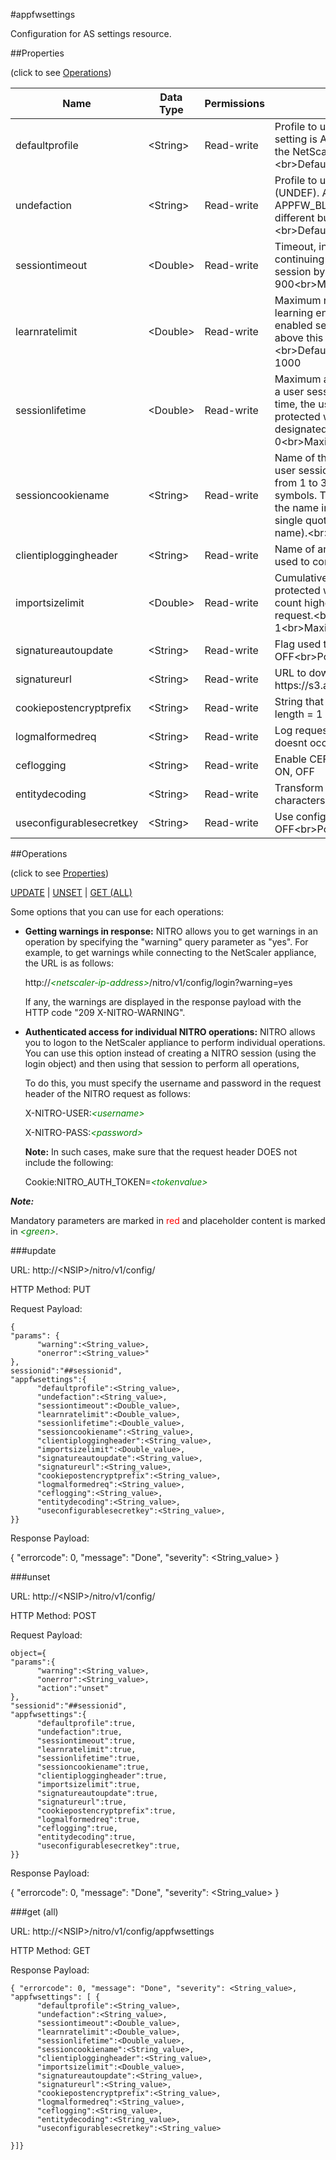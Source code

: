 #appfwsettings

Configuration for AS settings resource.


##Properties 
<span>(click to see [Operations](#operations))</span>


<table><thead><tr><th>Name</th><th> Data Type</th><th> Permissions</th><th>Description</th></tr></thead><tbody><tr><td>defaultprofile</td><td>&lt;String></td><td>Read-write</td><td>Profile to use when a connection does not match any policy. Default setting is APPFW_BYPASS, which sends unmatched connections back to the NetScaler appliance without attempting to filter them further.&lt;br>Default value: APPFW_BYPASS&lt;br>Minimum length = 1</td><tr><tr><td>undefaction</td><td>&lt;String></td><td>Read-write</td><td>Profile to use when an application firewall policy evaluates to undefined (UNDEF). An UNDEF event indicates an internal error condition. The APPFW_BLOCK built-in profile is the default setting. You can specify a different built-in or user-created profile as the UNDEF profile.&lt;br>Default value: APPFW_BLOCK&lt;br>Minimum length = 1</td><tr><tr><td>sessiontimeout</td><td>&lt;Double></td><td>Read-write</td><td>Timeout, in seconds, after which a user session is terminated. Before continuing to use the protected web site, the user must establish a new session by opening a designated start URL.&lt;br>Default value: 900&lt;br>Minimum value = 1&lt;br>Maximum value = 65535</td><tr><tr><td>learnratelimit</td><td>&lt;Double></td><td>Read-write</td><td>Maximum number of connections per second that the application firewall learning engine examines to generate new relaxations for learning-enabled security checks. The application firewall drops any connections above this limit from the list of connections used by the learning engine.&lt;br>Default value: 400&lt;br>Minimum value = 1&lt;br>Maximum value = 1000</td><tr><tr><td>sessionlifetime</td><td>&lt;Double></td><td>Read-write</td><td>Maximum amount of time (in seconds) that the application firewall allows a user session to remain active, regardless of user activity. After this time, the user session is terminated. Before continuing to use the protected web site, the user must establish a new session by opening a designated start URL.&lt;br>Default value: 0&lt;br>Minimum value = 0&lt;br>Maximum value = 2147483647</td><tr><tr><td>sessioncookiename</td><td>&lt;String></td><td>Read-write</td><td>Name of the session cookie that the application firewall uses to track user sessions. Must begin with a letter or number, and can consist of from 1 to 31 letters, numbers, and the hyphen (-) and underscore (_) symbols. The following requirement applies only to the NetScaler CLI: If the name includes one or more spaces, enclose the name in double or single quotation marks (for example, "my cookie name" or my cookie name).&lt;br>Minimum length = 1</td><tr><tr><td>clientiploggingheader</td><td>&lt;String></td><td>Read-write</td><td>Name of an HTTP header that contains the IP address that the client used to connect to the protected web site or service.</td><tr><tr><td>importsizelimit</td><td>&lt;Double></td><td>Read-write</td><td>Cumulative total maximum number of bytes in web forms imported to a protected web site. If a user attempts to upload files with a total byte count higher than the specified limit, the application firewall blocks the request.&lt;br>Default value: 134217728&lt;br>Minimum value = 1&lt;br>Maximum value = 134217728</td><tr><tr><td>signatureautoupdate</td><td>&lt;String></td><td>Read-write</td><td>Flag used to enable/disable auto update signatures.&lt;br>Default value: OFF&lt;br>Possible values = ON, OFF</td><tr><tr><td>signatureurl</td><td>&lt;String></td><td>Read-write</td><td>URL to download the mapping file from server.&lt;br>Default value: https://s3.amazonaws.com/NSAppFwSignatures/SignaturesMapping.xml</td><tr><tr><td>cookiepostencryptprefix</td><td>&lt;String></td><td>Read-write</td><td>String that is prepended to all encrypted cookie values.&lt;br>Minimum length = 1</td><tr><tr><td>logmalformedreq</td><td>&lt;String></td><td>Read-write</td><td>Log requests that are so malformed that application firewall parsing doesnt occur.&lt;br>Default value: ON&lt;br>Possible values = ON, OFF</td><tr><tr><td>ceflogging</td><td>&lt;String></td><td>Read-write</td><td>Enable CEF format logs.&lt;br>Default value: OFF&lt;br>Possible values = ON, OFF</td><tr><tr><td>entitydecoding</td><td>&lt;String></td><td>Read-write</td><td>Transform multibyte (double- or half-width) characters to single width characters.&lt;br>Default value: OFF&lt;br>Possible values = ON, OFF</td><tr><tr><td>useconfigurablesecretkey</td><td>&lt;String></td><td>Read-write</td><td>Use configurable secret key in AppFw operations.&lt;br>Default value: OFF&lt;br>Possible values = ON, OFF</td><tr></tbody></table>
##Operations 
<span>(click to see [Properties](#properties))</span>


[UPDATE](#update) | [UNSET](#unset) | [GET (ALL)](#get-(all))


Some options that you can use for each operations:
<ul><li><p><b>Getting warnings in response:</b> NITRO allows you to get warnings in an operation by specifying the "warning" query parameter as "yes". For example, to get warnings while connecting to the NetScaler appliance, the URL is as follows:</p><p>http://<span style="color:green;font-style:italic;">&lt;netscaler-ip-address&gt;</span>/nitro/v1/config/login?warning=yes</p><p>If any, the warnings are displayed in the response payload with the HTTP code "209 X-NITRO-WARNING".</p></li><li><p><b>Authenticated access for individual NITRO operations:</b> NITRO allows you to logon to the NetScaler appliance to perform individual operations. You can use this option instead of creating a NITRO session (using the login object) and then using that session to perform all operations,</p><p>To do this, you must specify the username and password in the request header of the NITRO request as follows:</p><p>X-NITRO-USER:<span style="color:green;font-style:italic;">&lt;username&gt;</span></p><p>X-NITRO-PASS:<span style="color:green;font-style:italic;">&lt;password&gt;</span></p><p><b>Note:</b> In such cases, make sure that the request header DOES not include the following:</p><p>Cookie:NITRO_AUTH_TOKEN=<span style="color:green;font-style:italic;">&lt;tokenvalue&gt;</span></p></li></ul>



***Note:*** 
Mandatory parameters are marked in <span style="color:#FF0000;">red</span> and placeholder content is marked in <span style="color:green;font-style:italic">&lt;green&gt;</span>.

###update



URL: http://&lt;NSIP&gt;/nitro/v1/config/
HTTP Method: PUT
Request Payload: ```{"params": {      "warning":<String_value>,      "onerror":<String_value>"},sessionid":"##sessionid","appfwsettings":{      "defaultprofile":<String_value>,      "undefaction":<String_value>,      "sessiontimeout":<Double_value>,      "learnratelimit":<Double_value>,      "sessionlifetime":<Double_value>,      "sessioncookiename":<String_value>,      "clientiploggingheader":<String_value>,      "importsizelimit":<Double_value>,      "signatureautoupdate":<String_value>,      "signatureurl":<String_value>,      "cookiepostencryptprefix":<String_value>,      "logmalformedreq":<String_value>,      "ceflogging":<String_value>,      "entitydecoding":<String_value>,      "useconfigurablesecretkey":<String_value>,}}```
Response Payload: 
{ "errorcode": 0, "message": "Done", "severity": <String_value> }


###unset



URL: http://&lt;NSIP&gt;/nitro/v1/config/
HTTP Method: POST
Request Payload: ```object={"params":{      "warning":<String_value>,      "onerror":<String_value>,      "action":"unset"},"sessionid":"##sessionid","appfwsettings":{      "defaultprofile":true,      "undefaction":true,      "sessiontimeout":true,      "learnratelimit":true,      "sessionlifetime":true,      "sessioncookiename":true,      "clientiploggingheader":true,      "importsizelimit":true,      "signatureautoupdate":true,      "signatureurl":true,      "cookiepostencryptprefix":true,      "logmalformedreq":true,      "ceflogging":true,      "entitydecoding":true,      "useconfigurablesecretkey":true,}}```
Response Payload: 
{ "errorcode": 0, "message": "Done", "severity": <String_value> }


###get (all)



URL: http://&lt;NSIP&gt;/nitro/v1/config/appfwsettings
HTTP Method: GET
Response Payload: ```{ "errorcode": 0, "message": "Done", "severity": <String_value>, "appfwsettings": [ {      "defaultprofile":<String_value>,      "undefaction":<String_value>,      "sessiontimeout":<Double_value>,      "learnratelimit":<Double_value>,      "sessionlifetime":<Double_value>,      "sessioncookiename":<String_value>,      "clientiploggingheader":<String_value>,      "importsizelimit":<Double_value>,      "signatureautoupdate":<String_value>,      "signatureurl":<String_value>,      "cookiepostencryptprefix":<String_value>,      "logmalformedreq":<String_value>,      "ceflogging":<String_value>,      "entitydecoding":<String_value>,      "useconfigurablesecretkey":<String_value>}]}```



